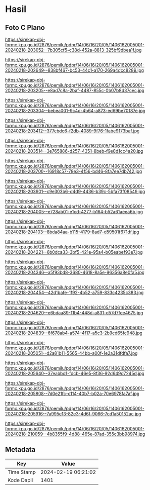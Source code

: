 # Hasil

## Foto C Plano

https://sirekap-obj-formc.kpu.go.id/2876/pemilu/pdpr/14/06/16/20/05/1406162005001-20240218-203052--7b305cf5-c38d-452a-8813-325bf9dbea1f.jpg

https://sirekap-obj-formc.kpu.go.id/2876/pemilu/pdpr/14/06/16/20/05/1406162005001-20240218-202649--838bf467-bc53-44c1-a170-269a4dcc8289.jpg

https://sirekap-obj-formc.kpu.go.id/2876/pemilu/pdpr/14/06/16/20/05/1406162005001-20240218-203205--e8ad7c8a-2baf-4487-855c-0b07b8d37cec.jpg

https://sirekap-obj-formc.kpu.go.id/2876/pemilu/pdpr/14/06/16/20/05/1406162005001-20240218-203304--bebea001-9c4d-4b64-a873-ed69be70187e.jpg

https://sirekap-obj-formc.kpu.go.id/2876/pemilu/pdpr/14/06/16/20/05/1406162005001-20240218-203412--377ebdc6-f2db-4089-9f76-1fabe9173baf.jpg

https://sirekap-obj-formc.kpu.go.id/2876/pemilu/pdpr/14/06/16/20/05/1406162005001-20240218-203514--3e765886-d257-4351-8beb-f9e8d1cc4a20.jpg

https://sirekap-obj-formc.kpu.go.id/2876/pemilu/pdpr/14/06/16/20/05/1406162005001-20240218-203700--16918c57-78e3-4f56-bd46-8fa7ee7db742.jpg

https://sirekap-obj-formc.kpu.go.id/2876/pemilu/pdpr/14/06/16/20/05/1406162005001-20240218-203901--c9e303b6-d4d9-4436-b39c-5bfa73f08549.jpg

https://sirekap-obj-formc.kpu.go.id/2876/pemilu/pdpr/14/06/16/20/05/1406162005001-20240218-204005--e728ab01-e1cd-4277-b164-b52a61aeea6b.jpg

https://sirekap-obj-formc.kpu.go.id/2876/pemilu/pdpr/14/06/16/20/05/1406162005001-20240218-204103--8bda84aa-b115-4179-8ad7-d59501f671df.jpg

https://sirekap-obj-formc.kpu.go.id/2876/pemilu/pdpr/14/06/16/20/05/1406162005001-20240218-204221--6b0dca33-3bf5-421e-95a4-b05eabef93e7.jpg

https://sirekap-obj-formc.kpu.go.id/2876/pemilu/pdpr/14/06/16/20/05/1406162005001-20240218-204346--a5f93bd8-3680-4618-8a5e-96356a8e0fa5.jpg

https://sirekap-obj-formc.kpu.go.id/2876/pemilu/pdpr/14/06/16/20/05/1406162005001-20240218-204454--42d1bafe-1f92-4b52-a759-833c4235c383.jpg

https://sirekap-obj-formc.kpu.go.id/2876/pemilu/pdpr/14/06/16/20/05/1406162005001-20240218-204620--e6bdaa89-11b4-448d-a831-d57d7fee4675.jpg

https://sirekap-obj-formc.kpu.go.id/2876/pemilu/pdpr/14/06/16/20/05/1406162005001-20240218-204839--6f678ab4-a574-4f17-a5c3-2b9cd65fc948.jpg

https://sirekap-obj-formc.kpu.go.id/2876/pemilu/pdpr/14/06/16/20/05/1406162005001-20240218-205051--d2a81b11-5565-44bb-a00f-1e2a31dfdfa7.jpg

https://sirekap-obj-formc.kpu.go.id/2876/pemilu/pdpr/14/06/16/20/05/1406162005001-20240218-205640--37eabbd1-fdcb-46e5-8f36-92d649d7245d.jpg

https://sirekap-obj-formc.kpu.go.id/2876/pemilu/pdpr/14/06/16/20/05/1406162005001-20240218-205808--7d0e21fc-c114-40b7-b02a-70e6978fa7af.jpg

https://sirekap-obj-formc.kpu.go.id/2876/pemilu/pdpr/14/06/16/20/05/1406162005001-20240218-205916--7a995e13-82e3-4d6f-9066-7cd1a50152ac.jpg

https://sirekap-obj-formc.kpu.go.id/2876/pemilu/pdpr/14/06/16/20/05/1406162005001-20240218-210059--4b8355f9-4d88-465e-87ad-355c3bb98974.jpg


## Metadata

| Key        | Value               |
| ---------- | ------------------- |
| Time Stamp | 2024-02-19 06:21:02 |
| Kode Dapil | 1401                |




